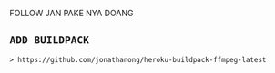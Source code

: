 FOLLOW JAN PAKE NYA DOANG


## `ADD BUILDPACK`

```
> https://github.com/jonathanong/heroku-buildpack-ffmpeg-latest
```



